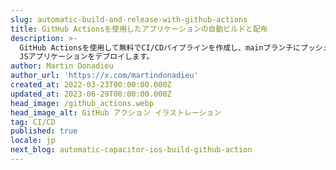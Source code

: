 ```yaml
---
slug: automatic-build-and-release-with-github-actions
title: GitHub Actionsを使用したアプリケーションの自動ビルドと配布
description: >-
  GitHub Actionsを使用して無料でCI/CDパイプラインを作成し、mainブランチにプッシュするたびにIonic Capacitor
  JSアプリケーションをデプロイします。
author: Martin Donadieu
author_url: 'https://x.com/martindonadieu'
created_at: 2022-03-23T00:00:00.000Z
updated_at: 2023-06-29T00:00:00.000Z
head_image: /github_actions.webp
head_image_alt: GitHub アクション イラストレーション
tag: CI/CD
published: true
locale: jp
next_blog: automatic-capacitor-ios-build-github-action
---
```


